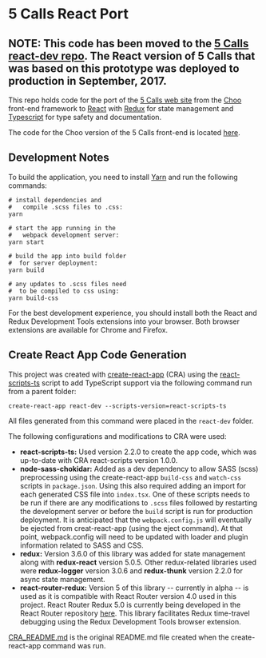 # 5 Calls React Port

**NOTE**: This code has been moved to the [5 Calls react-dev repo](https://github.com/5calls/react-dev). The React version of 5 Calls that was based on this prototype was deployed to production in September, 2017.
-----------------------------------------------------------
This repo holds code for the port of the [5 Calls web site](https://5calls.org) from the [Choo](https://choo.io) front-end framework to [React](https://facebook.github.io/react/) with [Redux](http://redux.js.org/) for state management and [Typescript](https://www.typescriptlang.org/) for type safety and documentation.

The code for the Choo version of the 5 Calls front-end is located [here](https://github.com/5calls/5calls).

## Development Notes

To build the application, you need to install [Yarn](https://yarnpkg.com/) and run the following commands:
```
# install dependencies and
#   compile .scss files to .css:
yarn

# start the app running in the
#   webpack development server:
yarn start

# build the app into build folder
#  for server deployment:
yarn build

# any updates to .scss files need
#  to be compiled to css using:
yarn build-css

```
For the best development experience, you should install both the React and Redux Development Tools extensions into your browser. Both browser extensions are available for Chrome and Firefox.

## Create React App Code Generation

This project was created with [create-react-app](https://github.com/facebookincubator/create-react-app) (CRA) using the [react-scripts-ts](https://github.com/wmonk/create-react-app-typescript) script to add TypeScript support via the following command run from a parent folder:

`create-react-app react-dev --scripts-version=react-scripts-ts`

All files generated from this command were placed in the `react-dev` folder.

The following configurations and modifications to CRA were used:

* **react-scripts-ts:** Used version 2.2.0 to create the app code, which was up-to-date with CRA react-scripts version 1.0.0.
* **node-sass-chokidar:** Added as a dev dependency to allow SASS (scss) preprocessing using the create-react-app `build-css` and `watch-css` scripts in `package.json`. Using this also required adding an import for each generated CSS file into `index.tsx`. One of these scripts needs to be run if there are any modifications to `.scss` files followed by restarting the development server or before the `build` script is run for production deployment. It is anticipated that the `webpack.config.js` will eventually be ejected from creat-react-app (using the eject command). At that point,  webpack.config will need to be updated with loader and plugin information related to SASS and CSS.
* **redux:** Version 3.6.0 of this library was added for state management along with **redux-react** version 5.0.5. Other redux-related libraries used were **redux-logger** version 3.0.6 and **redux-thunk** version 2.2.0 for async state management.
* **react-router-redux:** Version 5 of this library -- currently in alpha -- is used as it is compatible with React Router version 4.0 used in this project. React Router Redux 5.0 is currently being developed in the React Router repository [here](https://github.com/ReactTraining/react-router/tree/master/packages/react-router-redux). This library facilitates Redux time-travel debugging using the Redux Development Tools browser extension.

[CRA_README.md](CRA_README.md) is the original README.md file created when the create-react-app command was run.
